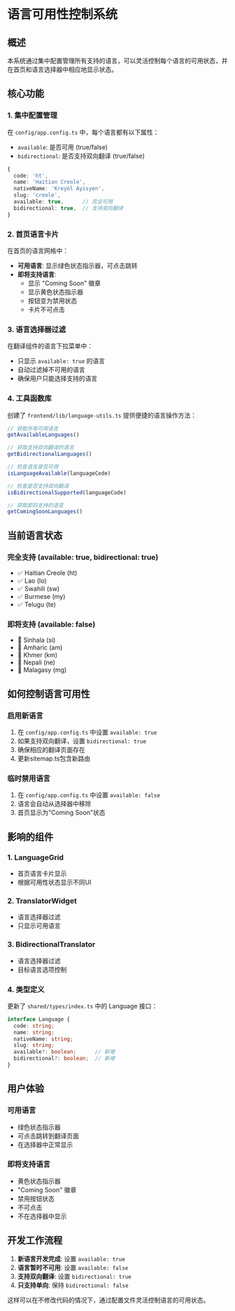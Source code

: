 # 语言可用性控制系统

## 概述
本系统通过集中配置管理所有支持的语言，可以灵活控制每个语言的可用状态，并在首页和语言选择器中相应地显示状态。

## 核心功能

### 1. 集中配置管理
在 `config/app.config.ts` 中，每个语言都有以下属性：
- `available`: 是否可用 (true/false)
- `bidirectional`: 是否支持双向翻译 (true/false)

```typescript
{
  code: 'ht',
  name: 'Haitian Creole',
  nativeName: 'Kreyòl Ayisyen',
  slug: 'creole',
  available: true,      // 完全可用
  bidirectional: true,  // 支持双向翻译
}
```

### 2. 首页语言卡片
在首页的语言网格中：
- **可用语言**: 显示绿色状态指示器，可点击跳转
- **即将支持语言**: 
  - 显示 "Coming Soon" 徽章
  - 显示黄色状态指示器
  - 按钮变为禁用状态
  - 卡片不可点击

### 3. 语言选择器过滤
在翻译组件的语言下拉菜单中：
- 只显示 `available: true` 的语言
- 自动过滤掉不可用的语言
- 确保用户只能选择支持的语言

### 4. 工具函数库
创建了 `frontend/lib/language-utils.ts` 提供便捷的语言操作方法：

```typescript
// 获取所有可用语言
getAvailableLanguages()

// 获取支持双向翻译的语言
getBidirectionalLanguages()

// 检查语言是否可用
isLanguageAvailable(languageCode)

// 检查是否支持双向翻译
isBidirectionalSupported(languageCode)

// 获取即将支持的语言
getComingSoonLanguages()
```

## 当前语言状态

### 完全支持 (available: true, bidirectional: true)
- ✅ Haitian Creole (ht)
- ✅ Lao (lo)
- ✅ Swahili (sw)
- ✅ Burmese (my)
- ✅ Telugu (te)

### 即将支持 (available: false)
- 🔄 Sinhala (si)
- 🔄 Amharic (am)
- 🔄 Khmer (km)
- 🔄 Nepali (ne)
- 🔄 Malagasy (mg)

## 如何控制语言可用性

### 启用新语言
1. 在 `config/app.config.ts` 中设置 `available: true`
2. 如果支持双向翻译，设置 `bidirectional: true`
3. 确保相应的翻译页面存在
4. 更新sitemap.ts包含新路由

### 临时禁用语言
1. 在 `config/app.config.ts` 中设置 `available: false`
2. 语言会自动从选择器中移除
3. 首页显示为"Coming Soon"状态

## 影响的组件

### 1. LanguageGrid
- 首页语言卡片显示
- 根据可用性状态显示不同UI

### 2. TranslatorWidget
- 语言选择器过滤
- 只显示可用语言

### 3. BidirectionalTranslator
- 语言选择器过滤
- 目标语言选项控制

### 4. 类型定义
更新了 `shared/types/index.ts` 中的 Language 接口：
```typescript
interface Language {
  code: string;
  name: string;
  nativeName: string;
  slug: string;
  available?: boolean;      // 新增
  bidirectional?: boolean;  // 新增
}
```

## 用户体验

### 可用语言
- 绿色状态指示器
- 可点击跳转到翻译页面
- 在选择器中正常显示

### 即将支持语言
- 黄色状态指示器
- "Coming Soon" 徽章
- 禁用按钮状态
- 不可点击
- 不在选择器中显示

## 开发工作流程

1. **新语言开发完成**: 设置 `available: true`
2. **语言暂时不可用**: 设置 `available: false`
3. **支持双向翻译**: 设置 `bidirectional: true`
4. **只支持单向**: 保持 `bidirectional: false`

这样可以在不修改代码的情况下，通过配置文件灵活控制语言的可用状态。 